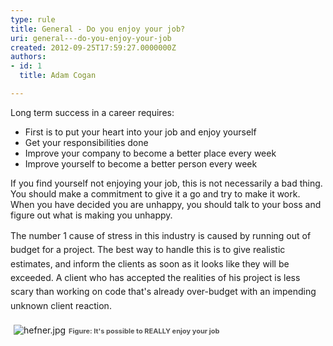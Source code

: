 ```yaml
---
type: rule
title: General - Do you enjoy your job?
uri: general---do-you-enjoy-your-job
created: 2012-09-25T17:59:27.0000000Z
authors:
- id: 1
  title: Adam Cogan

---
```




<span class='intro'>  <p>Long term success in a career requires&#58;             </p>
                <ul>
                    <li>First is to put your heart into your job and enjoy yourself</li>
                    <li>Get your responsibilities done</li>
                    <li>Improve your company to become a better place every week</li>
                    <li>Improve yourself to become a better person every week</li>
                </ul> </span>

<p>
                    If you find yourself not enjoying your job, this is not necessarily a bad thing.
                    You should make a commitment to give it a go and try to make it work. When you have
                    decided you are unhappy, you should talk to your boss and figure out what is making
                    you unhappy.&#160;</p><p><span style="line-height&#58;1.6;">The number 1 cause of stress in this industry is ca</span><span style="line-height&#58;1.6;">used by running out of budget&#160;for a project.&#160;The
                    best way to handle this is</span><span style="line-height&#58;1.6;"> to give realistic estimates, and inform the clients as
                    soon as it looks like they will be exceeded. A client who has accepted the realities
                    of his project is less scary than working on code that's already over-budget with
                    an impending unknown client reaction.​</span></p><dl class="ssw15-rteElement-ImageArea"><img src="/Management/Rules-to-Better-Software-Consultants-Working-in-a-Team/PublishingImages/hefner.jpg" alt="hefner.jpg" style="margin&#58;5px;" />​​<span style="color&#58;#555555;font-size&#58;11px;font-weight&#58;bold;">​​Figure&#58; It's possible to REALLY&#160;enjoy your job</span></dl>


